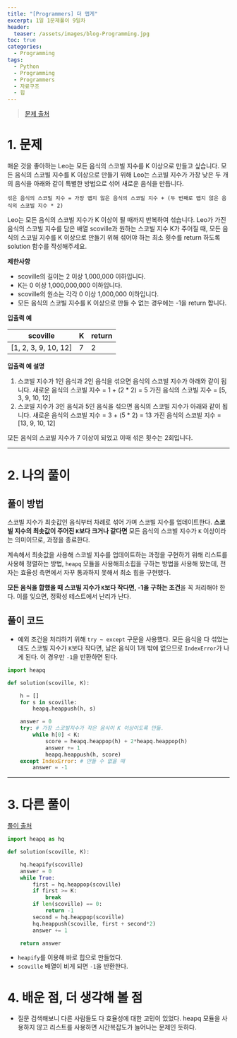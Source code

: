 ```yaml
---
title: "[Programmers] 더 맵게"
excerpt: 1일 1문제풀이 9일차
header:
  teaser: /assets/images/blog-Programming.jpg
toc: true
categories:
  - Programming
tags:
  - Python
  - Programming
  - Programmers
  - 자료구조
  - 힙
---
```






> [문제 출처](https://programmers.co.kr/learn/courses/30/lessons/42626)



# 1. 문제



매운 것을 좋아하는 Leo는 모든 음식의 스코빌 지수를 K 이상으로 만들고 싶습니다. 모든 음식의 스코빌 지수를 K 이상으로 만들기 위해 Leo는 스코빌 지수가 가장 낮은 두 개의 음식을 아래와 같이 특별한 방법으로 섞어 새로운 음식을 만듭니다.

```
섞은 음식의 스코빌 지수 = 가장 맵지 않은 음식의 스코빌 지수 + (두 번째로 맵지 않은 음식의 스코빌 지수 * 2)
```

Leo는 모든 음식의 스코빌 지수가 K 이상이 될 때까지 반복하여 섞습니다.
Leo가 가진 음식의 스코빌 지수를 담은 배열 scoville과 원하는 스코빌 지수 K가 주어질 때, 모든 음식의 스코빌 지수를 K 이상으로 만들기 위해 섞어야 하는 최소 횟수를 return 하도록 solution 함수를 작성해주세요.



**제한사항**

- scoville의 길이는 2 이상 1,000,000 이하입니다.
- K는 0 이상 1,000,000,000 이하입니다.
- scoville의 원소는 각각 0 이상 1,000,000 이하입니다.
- 모든 음식의 스코빌 지수를 K 이상으로 만들 수 없는 경우에는 -1을 return 합니다.



**입출력 예**

| scoville             | K    | return |
| -------------------- | ---- | ------ |
| [1, 2, 3, 9, 10, 12] | 7    | 2      |



**입출력 예 설명**

1. 스코빌 지수가 1인 음식과 2인 음식을 섞으면 음식의 스코빌 지수가 아래와 같이 됩니다.
   새로운 음식의 스코빌 지수 = 1 + (2 * 2) = 5
   가진 음식의 스코빌 지수 = [5, 3, 9, 10, 12]
2. 스코빌 지수가 3인 음식과 5인 음식을 섞으면 음식의 스코빌 지수가 아래와 같이 됩니다.
   새로운 음식의 스코빌 지수 = 3 + (5 * 2) = 13
   가진 음식의 스코빌 지수 = [13, 9, 10, 12]

모든 음식의 스코빌 지수가 7 이상이 되었고 이때 섞은 횟수는 2회입니다.



---



# 2. 나의 풀이 

## 풀이 방법



 스코빌 지수가 최솟값인 음식부터 차례로 섞어 가며 스코빌 지수를 업데이트한다. **스코빌 지수의 최솟값이 주어진 `K`보다 크거나 같다면** 모든 음식의 스코빌 지수가 `K` 이상이라는 의미이므로, 과정을 종료한다.

 계속해서 최솟값을 사용해 스코빌 지수를 업데이트하는 과정을 구현하기 위해 리스트를 사용해 정렬하는 방법, `heapq` 모듈을 사용해최소힙을 구하는 방법을 사용해 봤는데, 전자는 효율성 측면에서 자꾸 통과하지 못해서 최소 힙을 구현했다.

 **모든 음식을 합했을 때 스코빌 지수가 `K`보다 작다면, -1을 구하는 조건**을 꼭 처리해야 한다. 이를 잊으면, 정확성 테스트에서 난리가 난다.



## 풀이 코드

* 예외 조건을 처리하기 위해 `try ~ except` 구문을 사용했다. 모든 음식을 다 섞었는데도 스코빌 지수가 `K`보다 작다면, 남은 음식이 1개 밖에 없으므로 `IndexError`가 나게 된다. 이 경우만 `-1`을 반환하면 된다.

```python
import heapq

def solution(scoville, K):

    h = []
    for s in scoville:
        heapq.heappush(h, s)

    answer = 0
    try: # 가장 스코빌지수가 작은 음식이 K 이상이도록 만듦.
        while h[0] < K:
            score = heapq.heappop(h) + 2*heapq.heappop(h)
            answer += 1
            heapq.heappush(h, score)
    except IndexError: # 만들 수 없을 때
        answer = -1
```





---



# 3. 다른 풀이



[풀이 출처](https://programmers.co.kr/learn/courses/30/lessons/42626/solution_groups?language=python3)

```python
import heapq as hq

def solution(scoville, K):

    hq.heapify(scoville)
    answer = 0
    while True:
        first = hq.heappop(scoville)
        if first >= K:
            break
        if len(scoville) == 0:
            return -1
        second = hq.heappop(scoville)
        hq.heappush(scoville, first + second*2)
        answer += 1  

    return answer
```

* `heapify`를 이용해 바로 힙으로 만들었다.
* `scoville` 배열이 비게 되면 `-1`을 반환한다.





# 4. 배운 점, 더 생각해 볼 점



* 질문 검색해보니 다른 사람들도 다 효율성에 대한 고민이 있었다. heapq 모듈을 사용하지 않고 리스트를 사용하면 시간복잡도가 늘어나는 문제인 듯하다.